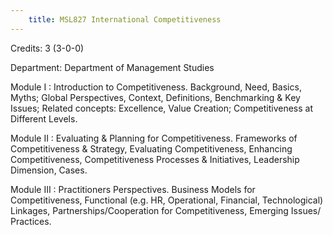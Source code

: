 ```yaml
---
    title: MSL827 International Competitiveness
---
```

Credits: 3 (3-0-0)

Department: Department of Management Studies

Module I : Introduction to Competitiveness. Background, Need, Basics, Myths; Global Perspectives, Context, Definitions, Benchmarking & Key Issues; Related concepts: Excellence, Value Creation; Competitiveness at Different Levels.

Module II : Evaluating & Planning for Competitiveness. Frameworks of Competitiveness & Strategy, Evaluating Competitiveness, Enhancing Competitiveness, Competitiveness Processes & Initiatives, Leadership Dimension, Cases.

Module III : Practitioners Perspectives. Business Models for Competitiveness, Functional (e.g. HR, Operational, Financial, Technological) Linkages, Partnerships/Cooperation for Competitiveness, Emerging Issues/ Practices.
